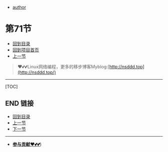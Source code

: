 + [author](https://github.com/3293172751)
# 第71节
+ [回到目录](../README.md)
+ [回到项目首页](../../README.md)
+ [上一节](70.md)
> ❤️💕💕Linux网络编程，更多的移步博客Myblog:[http://nsddd.top](http://nsddd.top/)
---
[TOC]





## END 链接
+ [回到目录](../README.md)
+ [上一节](70.md)
+ [下一节](72.md)
---
+ [**参与贡献❤️💕💕**](https://nsddd.top/archives/contributors))